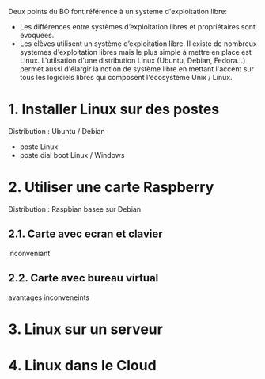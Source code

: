 Deux points du BO font référence à un systeme d'exploitation libre:
* Les différences entre systèmes d’exploitation libres et propriétaires sont évoquées.
* Les élèves utilisent un système d’exploitation libre.
Il existe de nombreux systemes d'exploitation libres mais le plus simple à mettre en place est Linux. L'utilsation d'une distribution Linux (Ubuntu, Debian, Fedora...) permet aussi d'élargir la notion de système libre en mettant l'accent sur tous les logiciels libres qui composent l'écosystème Unix / Linux.


# 1. Installer Linux sur des postes

Distribution : Ubuntu / Debian
- poste Linux
- poste dial boot Linux / Windows

# 2. Utiliser une carte Raspberry
Distribution : Raspbian basee sur Debian
## 2.1. Carte avec ecran et clavier
inconveniant
## 2.2. Carte avec bureau virtual
avantages
inconveneints

# 3. Linux sur un serveur

# 4. Linux dans le Cloud
